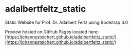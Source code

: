 # adalbertfeltz_static
Static Website for Prof. Dr. Adalbert Feltz using Bootstrap 4.0

Preview hosted on GitHub Pages located here: [https://johannesteichert.github.io/adalbertfeltz_static/](https://johannesteichert.github.io/adalbertfeltz_static/)
